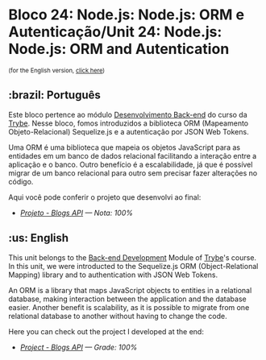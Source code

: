 # Bloco 24: Node.js: Node.js: ORM e Autenticação/Unit 24: Node.js: Node.js: ORM and Autentication

<small>(for the English version, <a href="#en">click here</a>)</small>
<h2>:brazil: Português</h2>
<p>Este bloco pertence ao módulo <a href="https://github.com/raphaelalmeidamartins/trybe_exercicios/tree/main/3_Desenvolvimento-Back-end" rel="prev">Desenvolvimento Back-end</a> do curso da <a href="https://www.betrybe.com/">Trybe</a>. Nesse bloco, fomos introduzidos a biblioteca ORM (Mapeamento Objeto-Relacional) Sequelize.js e a autenticação por JSON Web Tokens.</p>
<p>Uma ORM é uma biblioteca que mapeia os objetos JavaScript para as entidades em um banco de dados relacional facilitando a interação entre a aplicação e o banco. Outro benefício é a escalabilidade, já que é possível migrar de um banco relacional para outro sem precisar fazer alterações no código.</o>
<p>Aqui você pode conferir o projeto que desenvolvi ao final:</p>

- _[Projeto - Blogs API](https://github.com/raphaelalmeidamartins/blogs-api) — Nota: 100%_

<h2 id="en">:us: English</h2>
<p>This unit belongs to the <a href="https://github.com/raphaelalmeidamartins/trybe_exercicios/tree/main/3_Desenvolvimento-Back-end">Back-end Development</a> Module of <a href="https://www.betrybe.com/">Trybe</a>'s course. In this unit, we were introducted to the Sequelize.js ORM (Object-Relational Mapping) library and to authentication with JSON Web Tokens.</p>
<p>An ORM is a library that maps JavaScript objects to entities in a relational database, making interaction between the application and the database easier. Another benefit is scalability, as it is possible to migrate from one relational database to another without having to change the code.</p>
<p>Here you can check out the project I developed at the end:</p>

- _[Project - Blogs API](https://github.com/raphaelalmeidamartins/blogs-api) — Grade: 100%_
